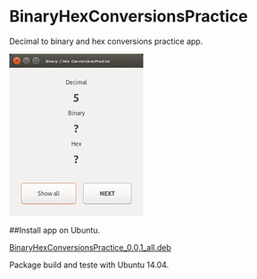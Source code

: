 # BinaryHexConversionsPractice
Decimal to binary and hex conversions practice app.

![BinaryHexConversionsPractice](https://raw.githubusercontent.com/voidcode/BinaryHexConversionsPractice/master/PR/ui.gif)


##Install app on Ubuntu.

[BinaryHexConversionsPractice_0.0.1_all.deb](https://github.com/voidcode/BinaryHexConversionsPractice/blob/master/BinaryHexConversionsPractice_0.0.1_all.deb?raw=true)

Package build and teste with Ubuntu 14.04.


